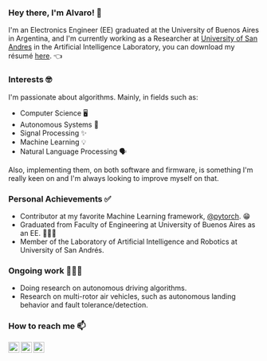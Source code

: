 ### Hey there, I'm Alvaro! 👋

I'm an Electronics Engineer (EE) graduated at the University of Buenos Aires in Argentina, and I'm currently working as a Researcher at [University of San Andres][udesa] in the Artificial Intelligence Laboratory, you can download my résumé [here][resume]. 👈

### Interests 🤓

I'm passionate about algorithms. Mainly, in fields such as:

- Computer Science :desktop_computer:
- Autonomous Systems :space_invader:
- Signal Processing :sparkles:
- Machine Learning :bulb:
- Natural Language Processing :speaking_head:

Also, implementing them, on both software and firmware, is something I'm really keen on and I'm always looking to improve myself on that.

### Personal Achievements ✅

- Contributor at my favorite Machine Learning framework, [@pytorch][pytorch]. :grin:
- Graduated from Faculty of Engineering at University of Buenos Aires as an EE. 👨🏻‍🎓
- Member of the Laboratory of Artificial Intelligence and Robotics at University of San Andrés.

### Ongoing work 👨🏻‍🏭

- Doing research on autonomous driving algorithms.
- Research on multi-rotor air vehicles, such as autonomous landing behavior and fault tolerance/detection.

### How to reach me 📫

[<img align="left" alt="alvgaona | Twitter" width="22px" src="https://cdn-icons-png.flaticon.com/512/733/733579.png" />][twitter]
[<img align="left" alt="alvgaona | LinkedIn" width="22px" src="https://cdn-icons-png.flaticon.com/512/174/174857.png" />][linkedin]
[<img align="left" alt="alvgaona | Goodreads" width="22px" src="https://cdn-icons-png.flaticon.com/512/2111/2111297.png" />][goodreads]

[twitter]: https://twitter.com/alvgaona
[linkedin]: https://linkedin.com/in/alvaro-gaona
[goodreads]: https://www.goodreads.com/alvgaona
[udesa]: https://udesa.edu.ar/
[pytorch]: https://github.com/pytorch
[resume]: https://storage.googleapis.com/ag-7e734afe-7ed4-4d0f-98d3-0023e2826753/cv/resume.pdf
